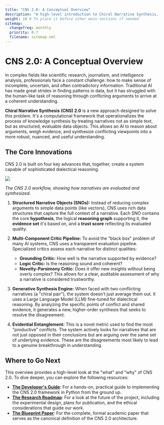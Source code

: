 ```yaml
---
title: "CNS 2.0: A Conceptual Overview"
description: "A high-level introduction to Chiral Narrative Synthesis, its core concepts, and its importance."
weight: 10 # To place it before other main sections if needed
sitemap:
  changefreq: monthly
  priority: 0.7
  filename: sitemap.xml
---
```


# CNS 2.0: A Conceptual Overview

In complex fields like scientific research, journalism, and intelligence analysis, professionals face a constant challenge: how to make sense of incomplete, uncertain, and often contradictory information. Traditional AI has made great strides in finding patterns in data, but it has struggled with the human-like task of reasoning through conflicting arguments to arrive at a coherent understanding.

**Chiral Narrative Synthesis (CNS) 2.0** is a new approach designed to solve this problem. It's a computational framework that operationalizes the process of knowledge synthesis by treating narratives not as simple text, but as structured, evaluable data objects. This allows an AI to reason about arguments, weigh evidence, and synthesize conflicting viewpoints into a more robust, nuanced, and useful understanding.

## The Core Innovations

CNS 2.0 is built on four key advances that, together, create a system capable of sophisticated dialectical reasoning.

![](/img/diagram-01.svg)

*The CNS 2.0 workflow, showing how narratives are evaluated and synthesized.*

1.  **Structured Narrative Objects (SNOs):** Instead of reducing complex arguments to simple data points (like vectors), CNS uses rich data structures that capture the full context of a narrative. Each SNO contains the core **hypothesis**, the logical **reasoning graph** supporting it, the **evidence set** it's based on, and a **trust score** reflecting its evaluated quality.

2.  **Multi-Component Critic Pipeline:** To avoid the "black box" problem of many AI systems, CNS uses a transparent evaluation pipeline. Specialized critics assess each narrative for distinct qualities:
    *   **Grounding Critic:** How well is the narrative supported by evidence?
    *   **Logic Critic:** Is the reasoning sound and coherent?
    *   **Novelty-Parsimony Critic:** Does it offer new insights without being overly complex?
    This allows for a clear, auditable assessment of why a narrative is considered trustworthy.

3.  **Generative Synthesis Engine:** When faced with two conflicting narratives (a "chiral pair"), the system doesn't just average them out. It uses a Large Language Model (LLM) fine-tuned for dialectical reasoning. By analyzing the specific points of conflict and shared evidence, it generates a new, higher-order synthesis that seeks to resolve the disagreement.

4.  **Evidential Entanglement:** This is a novel metric used to find the most "productive" conflicts. The system actively looks for narratives that are not just opposed in their conclusions but are arguing over the same set of underlying evidence. These are the disagreements most likely to lead to a genuine breakthrough in understanding.

## Where to Go Next

This overview provides a high-level look at the "what" and "why" of CNS 2.0. To dive deeper, you can explore the following resources:

-   **[The Developer's Guide](/guides/building-cns-2.0-developers-guide/)**: For a hands-on, practical guide to implementing the CNS 2.0 framework in Python from the ground up.
-   **[The Research Roadmap](/guides/cns-2.0-research-roadmap/)**: For a look at the future of the project, including the experimental design, plans for publication, and the ethical considerations that guide our work.
-   **[The Blueprint Paper](/guides/cns-2.0-research-roadmap/blueprint/)**: For the complete, formal academic paper that serves as the canonical definition of the CNS 2.0 architecture.
